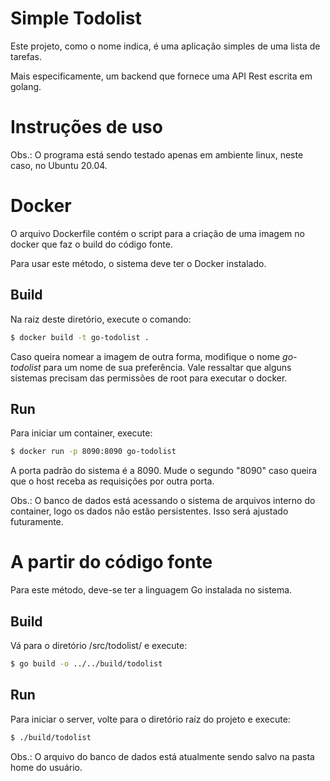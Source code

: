 # Simple Todolist

Este projeto, como o nome indica, é uma aplicação simples de uma lista de tarefas.

Mais especificamente, um backend que fornece uma API Rest escrita em golang.

# Instruções de uso

Obs.: O programa está sendo testado apenas em ambiente linux, neste caso, no Ubuntu 20.04.

# Docker

O arquivo Dockerfile contém o script para a criação de uma imagem no docker que faz o build do código fonte.

Para usar este método, o sistema deve ter o Docker instalado.

## Build

Na raiz deste diretório, execute o comando:

``` sh
$ docker build -t go-todolist .
```

Caso queira nomear a imagem de outra forma, modifique o nome _go-todolist_ para um nome de sua preferência.
Vale ressaltar que alguns sistemas precisam das permissões de root para executar o docker.

## Run

Para iniciar um container, execute:

```sh
$ docker run -p 8090:8090 go-todolist
```

A porta padrão do sistema é a 8090. Mude o segundo "8090" caso queira que o host receba as requisições por outra porta.

Obs.: O banco de dados está acessando o sistema de arquivos interno do container, logo os dados não estão persistentes. Isso será ajustado futuramente.

# A partir do código fonte

Para este método, deve-se ter a linguagem Go instalada no sistema. 

## Build

Vá para o diretório /src/todolist/ e execute:

```sh
$ go build -o ../../build/todolist
```

## Run

Para iniciar o server, volte para o diretório raíz do projeto e execute:

```sh
$ ./build/todolist
```
Obs.: O arquivo do banco de dados está atualmente sendo salvo na pasta home do usuário.